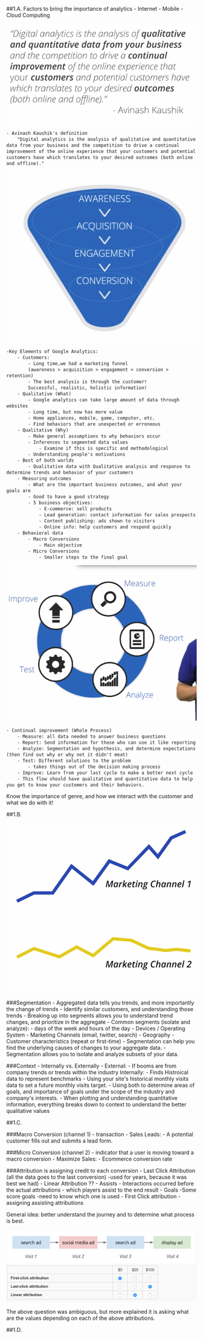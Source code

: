 ##1.A.
	Factors to bring the importance of analytics
		- Internet
		- Mobile
		- Cloud Computing

![](digan.png)		

	- Avinash Kaushik's definition
		"Digital analytics is the analysis of qualitative and quantitative data from your business and the competition to drive a continual improvement of the online experience that your customers and potential customers have which translates to your desired outcomes (both online and offline)."

![](funnel.png)		

	-Key Elements of Google Analytics:
		- Customers:
			- Long time,we had a marketing funnel 
			(awareness > acquisition > engagement > conversion > retention)
			- The best analysis is through the customer!
			Successful, realistic, holistic information!
		- Qualitative (What)
			- Google analytics can take large amount of data through websites
			- Long time, but now has more value
			- Home appliances, mobile, game, computer, etc.
			- Find behaviors that are unexpected or erroneous
		- Qualitative (Why)
			- Make general assumptions to why behaviors occur
			- Inferences to segmented data values
				- Examine if this is specific and methodological
			- Understanding people's motivations
		- Best of both worlds
			- Qualitative data with Qualitative analysis and response to determine trends and behavior of your customers
		- Measuring outcomes
			- What are the important business outcomes, and what your goals are
			- Good to have a good strategy 
			- 5 business objectives:
				- E-commerce: sell products
				- Lead generation: contact information for sales prospects
				- Content publishing: ads shown to visitors
				- Online info: help customers and respond quickly
		- Behavioral data
			- Macro Conversions
				- Main objective
			- Micro Conversions
				- Smaller steps to the final goal
		

![](cycle.png)				

	- Continual improvement (Whole Process)
		- Measure: all data needed to answer business questions
		- Report: Send information for those who can use it like reporting
		- Analyze: Segmentation and hypothesis, and determine expectations (then find out why or why not it didn't meat)
		- Test: Different solutions to the problem
			- takes things out of the decision making process
		- Improve: Learn from your last cycle to make a better next cycle
	    - This flow should have qualitative and quantitative data to help you get to know your customers and their behaviors. 

Know the importance of genre, and how we interact with the customer and what we do with it! 

##1.B.


![](segmentation.png)

###Segmentation
    - Aggregated data tells you trends, and more importantly the change of trends
	- Identify similar customers, and understanding those trends
    - Breaking up into segments allows you to understand trend changes, and prioritize in the aggregate
    - Common segments (isolate and analyze):
    	- days of the week and hours of the day
    	- Devices / Operating System
    	- Marketing Channels (email, twitter, search)
    	- Geography
    	- Customer characteristics (repeat or first-time)
	- Segmentation can help you find the underlying causes of changes to your aggregate data.
	- Segmentation allows you to isolate and analyze subsets of your data.
	

###Context
	- Internally vs. Externally
		- External:
			- If booms are from company trends or trends within the industry
		Internally:
			- Finds Histroical data to represent benchmarks
			- Using your site's historical monthly visits data to set a future monthly visits target.
	- Using both to determine areas of goals, and importance of goals under the scope of the industry and company's interests.
	- When plotting and understanding quantitative information, everything breaks down to context to understand the better qualitative values
	






##1.C.

###Macro Conversion (channel 1)
	- transaction
	- Sales Leads:
		- A potential customer fills out and submits a lead form.
	
###Micro Conversion (channel 2)
	- indicator that a user is moving toward a macro conversion
	- Maximize Sales:
		- Ecommerce conversion rate
	
###Attribution is assigning credit to each conversion
	- Last Click Attribution (all the data goes to the last conversion)
		-used for years, because it was best we had)
	- Linear Attribution ??
	    - Assists
	        - Interactions occurred before the actual attributions
	        - which players assist to the end result
	    - Goals
		    -Some score goals
		    -need to know which one is used
	- First Click attribution
		- assigning assisting attributions
		

General idea: better understand the journey and to determine what process is best.
		
![](attributions.png)
		
The above question was ambiguous, but more explained it is asking what are the values depending on each of the above attributions. 


##1.D.
